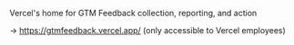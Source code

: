 Vercel's home for GTM Feedback collection, reporting, and action

-> https://gtmfeedback.vercel.app/ (only accessible to Vercel employees)
